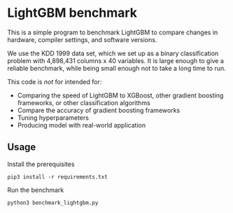 # LightGBM benchmark

This is a simple program to benchmark LightGBM to compare changes in hardware, compiler settings,
and software versions.

We use the KDD 1999 data set, which we set up as a binary classification problem with 4,898,431 columns
x 40 variables. It is large enough to give a reliable benchmark, while being small enough not to take a
long time to run.

This code is *not* for intended for:

* Comparing the speed of LightGBM to XGBoost, other gradient boosting frameworks, or other classification algorithms
* Compare the accuracy of gradient boosting frameworks
* Tuning hyperparameters
* Producing model with real-world application

## Usage

Install the prerequisites

`pip3 install -r requirements.txt`

Run the benchmark

`python3 benchmark_lightgbm.py`

